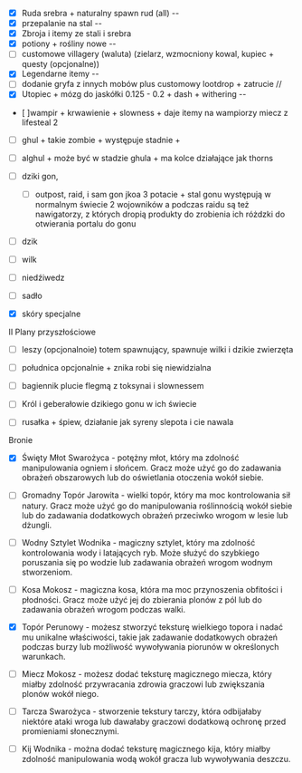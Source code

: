 - [x]  Ruda srebra + naturalny spawn rud (all) --
- [x]  przepalanie na stal --
- [x] Zbroja i itemy ze stali i srebra
- [x] potiony + rośliny nowe --
- [ ] customowe villagery (waluta) (zielarz, wzmocniony kowal, kupiec + questy (opcjonalne))
- [x] Legendarne itemy --
- [ ] dodanie gryfa z innych mobów plus customowy lootdrop + zatrucie //
- [x] Utopiec + mózg do jaskółki 0.125 - 0.2 + dash + withering --
- [ ]wampir + krwawienie + slowness + daje itemy na wampiorzy miecz  z lifesteal 2
- [ ] ghul + takie zombie + występuje stadnie +
- [ ] alghul + może być w stadzie ghula + ma kolce działające jak thorns
- [ ] dziki gon,
  - [ ] outpost, raid, i sam gon jkoa 3 potacie + stal gonu
występują w normalnym świecie 2 wojowników a podczas raidu są też nawigatorzy, z których dropią produkty do zrobienia ich różdzki do otwierania portalu do gonu

- [ ] dzik
- [ ] wilk
- [ ] niedźiwedz
- [ ] sadło
- [x] skóry specjalne



II Plany przyszłościowe
- [ ] leszy (opcjonalnoie) totem spawnujący, spawnuje wilki i dzikie zwierzęta
- [ ] południca opcjonalnie + znika robi się niewidzialna
- [ ] bagiennik plucie flegmą z toksynai i slownessem
- [ ] Król i geberałowie dzikiego gonu w ich świecie
- [ ] rusałka + śpiew, działanie jak syreny slepota i cie nawala


Bronie



- [x] Święty Młot Swarożyca - potężny młot, który ma zdolność manipulowania ogniem i słońcem. Gracz może użyć go do zadawania obrażeń obszarowych lub do oświetlania otoczenia wokół siebie.

- [ ] Gromadny Topór Jarowita - wielki topór, który ma moc kontrolowania sił natury. Gracz może użyć go do manipulowania roślinnością wokół siebie lub do zadawania dodatkowych obrażeń przeciwko wrogom w lesie lub dżungli.

- [ ] Wodny Sztylet Wodnika - magiczny sztylet, który ma zdolność kontrolowania wody i latających ryb. Może służyć do szybkiego poruszania się po wodzie lub zadawania obrażeń wrogom wodnym stworzeniom.

- [ ] Kosa Mokosz - magiczna kosa, która ma moc przynoszenia obfitości i płodności. Gracz może użyć jej do zbierania plonów z pól lub do zadawania obrażeń wrogom podczas walki.
- [x] Topór Perunowy - możesz stworzyć teksturę wielkiego topora i nadać mu unikalne właściwości, takie jak zadawanie dodatkowych obrażeń podczas burzy lub możliwość wywoływania piorunów w określonych warunkach.

- [ ] Miecz Mokosz - możesz dodać teksturę magicznego miecza, który miałby zdolność przywracania zdrowia graczowi lub zwiększania plonów wokół niego.

- [ ] Tarcza Swarożyca - stworzenie tekstury tarczy, która odbijałaby niektóre ataki wroga lub dawałaby graczowi dodatkową ochronę przed promieniami słonecznymi.

- [ ] Kij Wodnika - można dodać teksturę magicznego kija, który miałby zdolność manipulowania wodą wokół gracza lub wywoływania deszczu.
